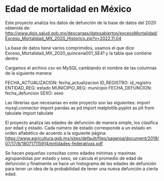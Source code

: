# Edad de mortalidad en México
Este proyecto analiza los datos de defunción de la base de datos del 2020 obtenida de:
http://www.dgis.salud.gob.mx/descargas/datosabiertos/excesoMortalidad/Exceso_Mortalidad_MX_2020_Historico.zip?v=2022.11.04

La base de datos tiene varios comprimidos, usamos el que dice Exceso_Mortalidad_MX_2020_quincena001_SE41 y la tabla que contiene dentro

Cargamos el archivo csv en MySQL cambiando el nombre de las columnas de la siguiente manera:

FECHA_ACTUALIZACION: fecha_actualizacion
ID_REGISTRO: id_registro
ENTIDAD_REG: estado
MUNICIPIO_REG: municipio
FECHA_DEFUNCION: fecha_defuncion
SEXO: sexo

Las librerias que necesarias en este proyecto son las siguientes:
import mysql.connector
import pandas as pd
import matplotlib.pyplot as plt
from tabulate import tabulate

El proyecto analiza las edades de defunción de manera simple, los clasifica por edad y estado. 
Cada número de estado corresponde a un estado en orden alfabético de acuerdo a la siguiente página:
https://www.agricultura.gob.mx/sites/default/files/sagarpa/document/2018/07/17/8/180717115914/entidades-federativas.pdf

Se hacen pequeñas consultas como edades mínimas y maximas agrupandolas por estado y sexo, se calcula el promedio de edad de defunción y
finalmente se hace un histograma de las edades de defunción para tener un idea de la probabilidad de tener una nueva defunción a cierta edad.
